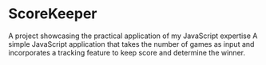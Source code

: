 # ScoreKeeper
A project showcasing the practical application of my JavaScript expertise
A simple JavaScript application that takes the number of games as input and incorporates a tracking feature to keep score and determine the winner.
